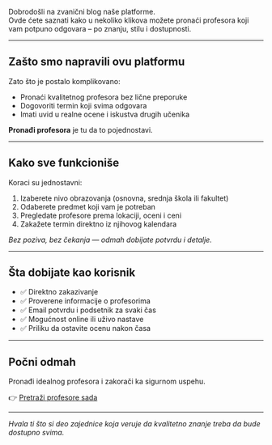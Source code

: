 

Dobrodošli na zvanični blog naše platforme.  
Ovde ćete saznati kako u nekoliko klikova možete pronaći profesora koji vam potpuno odgovara – po znanju, stilu i dostupnosti.

---

## Zašto smo napravili ovu platformu

Zato što je postalo komplikovano:

- Pronaći kvalitetnog profesora bez lične preporuke  
- Dogovoriti termin koji svima odgovara  
- Imati uvid u realne ocene i iskustva drugih učenika  

**Pronađi profesora** je tu da to pojednostavi.

---

## Kako sve funkcioniše

Koraci su jednostavni:

1. Izaberete nivo obrazovanja (osnovna, srednja škola ili fakultet)  
2. Odaberete predmet koji vam je potreban  
3. Pregledate profesore prema lokaciji, oceni i ceni  
4. Zakažete termin direktno iz njihovog kalendara  

*Bez poziva, bez čekanja — odmah dobijate potvrdu i detalje.*

---

## Šta dobijate kao korisnik

- ✅ Direktno zakazivanje  
- ✅ Proverene informacije o profesorima  
- ✅ Email potvrdu i podsetnik za svaki čas  
- ✅ Mogućnost online ili uživo nastave  
- ✅ Priliku da ostavite ocenu nakon časa

---

## Počni odmah

Pronađi idealnog profesora i zakorači ka sigurnom uspehu.

👉 [Pretraži profesore sada](https://www.pronadjiprofesora.com)

---

*Hvala ti što si deo zajednice koja veruje da kvalitetno znanje treba da bude dostupno svima.*

